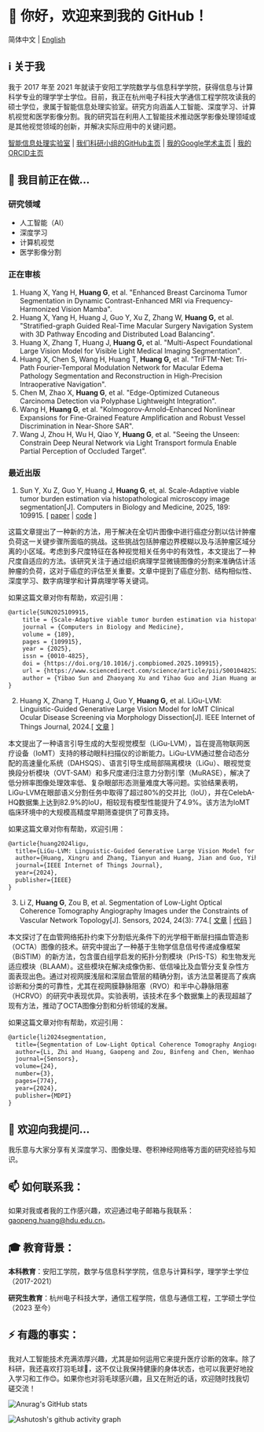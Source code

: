 # 👋 你好，欢迎来到我的 GitHub！

简体中文 | [English](https://github.com/PeakVision0814/PeakVision0814/blob/main/README.md)

## ℹ️ 关于我

我于 2017 年至 2021 年就读于安阳工学院数学与信息科学学院，获得信息与计算科学专业的理学学士学位。目前，我正在杭州电子科技大学通信工程学院攻读我的硕士学位，隶属于智能信息处理实验室。研究方向涵盖人工智能、深度学习、计算机视觉和医学影像分割。我的研究旨在利用人工智能技术推动医学影像处理领域或是其他视觉领域的创新，并解决实际应用中的关键问题。

[智能信息处理实验室](http://iipl.net.cn/) | [我们科研小组的GitHub主页](https://github.com/IMOP-lab) | [我的Google学术主页](https://scholar.google.com/citations?user=RDfnwXMAAAAJ&hl=zh-CN) | [我的ORCID主页](https://orcid.org/0009-0008-3190-5669)

## 🔭 我目前正在做...

### 研究领域

- 人工智能（AI）
- 深度学习
- 计算机视觉
- 医学影像分割

### 正在审核

1. Huang X, Yang H, **Huang G**, et al. "Enhanced Breast Carcinoma Tumor Segmentation in Dynamic Contrast-Enhanced MRI via Frequency-Harmonized Vision Mamba".
3. Huang X, Yang H, Huang J, Guo Y, Xu Z, Zhang W, **Huang G,** et al. "Stratified-graph Guided Real-Time Macular Surgery Navigation System with 3D Pathway Encoding and Distributed Load Balancing".
4. Huang X, Zhang T, Huang J, **Huang G,** et al. "Multi-Aspect Foundational Large Vision Model for Visible Light Medical Imaging Segmentation".
5. Huang X, Chen S, Wang H, Huang T, **Huang G,** et al. "TriFTM-Net: Tri-Path Fourier-Temporal Modulation Network for Macular Edema Pathology Segmentation and Reconstruction in High-Precision Intraoperative Navigation".
6. Chen M, Zhao X, **Huang G**, et al. "Edge-Optimized Cutaneous Carcinoma Detection via Polyphase Lightweight Integration".
7. Wang H, **Huang G**, et al. "Kolmogorov-Arnold–Enhanced Nonlinear Expansions for Fine-Grained Feature Amplification and Robust Vessel Discrimination in Near-Shore SAR".
8. Wang J, Zhou H, Wu H, Qiao Y, **Huang G**, et al. "Seeing the Unseen: Constrain Deep Neural Network via Light Transport formula Enable Partial Perception of Occluded Target".

### 最近出版

1. Sun Y, Xu Z, Guo Y, Huang J, **Huang G**, et, al. Scale-Adaptive viable tumor burden estimation via histopathological microscopy image segmentation[J]. Computers in Biology and Medicine, 2025, 189: 109915. [ [paper](https://www.sciencedirect.com/science/article/pii/S0010482525002665) | [code](https://github.com/IMOP-lab/Scale-Adaptive-Net) ]

这篇文章提出了一种新的方法，用于解决在全切片图像中进行癌症分割以估计肿瘤负荷这一关键步骤所面临的挑战。这些挑战包括肿瘤边界模糊以及与活肿瘤区域分离的小区域。考虑到多尺度特征在各种视觉相关任务中的有效性，本文提出了一种尺度自适应的方法。该研究关注于通过组织病理学显微镜图像的分割来准确估计活肿瘤的负荷，这对于癌症的评估至关重要。文章中提到了癌症分割、结构相似性、深度学习、数字病理学和计算病理学等关键词。

如果这篇文章对你有帮助，欢迎引用：

```latex
@article{SUN2025109915,
    title = {Scale-Adaptive viable tumor burden estimation via histopathological microscopy image segmentation},
    journal = {Computers in Biology and Medicine},
    volume = {189},
    pages = {109915},
    year = {2025},
    issn = {0010-4825},
    doi = {https://doi.org/10.1016/j.compbiomed.2025.109915},
    url = {https://www.sciencedirect.com/science/article/pii/S0010482525002665},
    author = {Yibao Sun and Zhaoyang Xu and Yihao Guo and Jian Huang and Gaopeng Huang and Tangsen Huang and Lou Zhao and Shaowei Jiang and Zhiwen Zheng and Jin Liu and Xiaoshuai Zhang and Xingru Huang},
}
```

2. Huang X, Zhang T, Huang J, Guo Y, **Huang G,** et al. LiGu-LVM: Linguistic-Guided Generative Large Vision Model for IoMT Clinical Ocular Disease Screening via Morphology Dissection[J]. IEEE Internet of Things Journal, 2024.[ [文章](https://ieeexplore.ieee.org/abstract/document/10742080) ]

本文提出了一种语言引导生成的大型视觉模型（LiGu-LVM），旨在提高物联网医疗设备（IoMT）支持的移动眼科扫描仪的诊断能力。LiGu-LVM通过整合动态分配的高速量化系统（DAHSQS）、语言引导生成局部隔离模块（LiGu）、眼视觉变换段分析模块（OVT-SAM）和多尺度递归注意力分割引擎（MuRASE），解决了低分辨率图像处理效率低、复杂眼部形态测量难度大等问题。实验结果表明，LiGu-LVM在眼部语义分割任务中取得了超过80%的交并比（IoU），并在CelebA-HQ数据集上达到82.9%的IoU，相较现有模型性能提升了4.9%。该方法为IoMT临床环境中的大规模高精度早期筛查提供了可靠支持。

如果这篇文章对你有帮助，欢迎引用：
```latex
@article{huang2024ligu,
  title={LiGu-LVM: Linguistic-Guided Generative Large Vision Model for IoMT Clinical Ocular Disease Screening via Morphology Dissection},
  author={Huang, Xingru and Zhang, Tianyun and Huang, Jian and Guo, Yihao and Huang, Gaopeng and Yang, Han and Zheng, Zhiwen and Zhao, Lou and Jiang, Shaowei and Liu, Jin and others},
  journal={IEEE Internet of Things Journal},
  year={2024},
  publisher={IEEE}
}
```

3. Li Z, **Huang G**, Zou B, et al. Segmentation of Low-Light Optical Coherence Tomography Angiography Images under the Constraints of Vascular Network Topology[J]. Sensors, 2024, 24(3): 774.[ [文章](https://www.mdpi.com/1424-8220/24/3/774) | [代码](https://github.com/RicoLeehdu/BiSTIM) ]


本文探讨了在血管网络拓扑约束下分割低光条件下的光学相干断层扫描血管造影（OCTA）图像的技术。研究中提出了一种基于生物学信息信号传递成像框架（BiSTIM）的新方法，包含蛋白组学启发的拓扑分割模块（PrIS-TS）和生物发光适应模块（BLAAM）。这些模块在解决成像伪影、低信噪比及血管分支复杂性方面表现出色。通过对视网膜浅层和深层血管层的精确分割，该方法显著提高了疾病诊断和分类的可靠性，尤其在视网膜静脉阻塞（RVO）和半中心静脉阻塞（HCRVO）的研究中表现优异。实验表明，该技术在多个数据集上的表现超越了现有方法，推动了OCTA图像分割和分析领域的发展。

如果这篇文章对你有帮助，欢迎引用：

```latex
@article{li2024segmentation,
  title={Segmentation of Low-Light Optical Coherence Tomography Angiography Images under the Constraints of Vascular Network Topology},
  author={Li, Zhi and Huang, Gaopeng and Zou, Binfeng and Chen, Wenhao and Zhang, Tianyun and Xu, Zhaoyang and Cai, Kunyan and Wang, Tingyu and Sun, Yaoqi and Wang, Yaqi and others},
  journal={Sensors},
  volume={24},
  number={3},
  pages={774},
  year={2024},
  publisher={MDPI}
}
```

## 💬 欢迎向我提问...

我乐意与大家分享有关深度学习、图像处理、卷积神经网络等方面的研究经验与知识。

## 📫 如何联系我：

如果对我或者我的工作感兴趣，欢迎通过电子邮箱与我联系：[gaopeng.huang@hdu.edu.cn](mailto:gaopeng.huang@hdu.edu.cn)。

## 🎓 教育背景：

**本科教育**：安阳工学院，数学与信息科学学院，信息与计算科学，理学学士学位（2017-2021）

**研究生教育**：杭州电子科技大学，通信工程学院，信息与通信工程，工学硕士学位（2023 至今）

## ⚡ 有趣的事实：

我对人工智能技术充满浓厚兴趣，尤其是如何运用它来提升医疗诊断的效率。除了科研，我还喜欢打羽毛球🏸，这不仅让我保持健康的身体状态，也可以我更好地投入学习和工作😊。如果你也对羽毛球感兴趣，且又在附近的话，欢迎随时找我切磋交流！

![Anurag's GitHub stats](https://github-readme-stats.vercel.app/api?username=PeakVision0814)

![Ashutosh's github activity graph](https://github-readme-activity-graph.vercel.app/graph?username=PeakVision0814)

